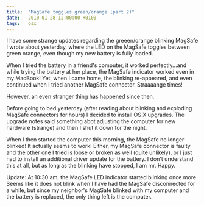 ```yaml
---
title:	"MagSafe toggles green/orange (part 2)"
date:	2010-01-28 12:00:00 +0100
tags: 	osx
---
```


I have some strange updates regarding the greeen/orange blinking MagSafe I wrote
about yesterday, where the LED on the MagSafe toggles between green orange, even
though my new battery is fully loaded.

When I tried the battery in a friend's computer, it worked perfectly...and while
trying the battery at her place, the MagSafe indicator worked even in my MacBook!
Yet, when I came home, the blinking re-appeared, and even continued when I tried
another MagSafe connector. Straaaange times!

However, an even stranger thing has happened since then.

Before going to bed yesterday (after reading about blinking and exploding MagSafe
connectors for hours) I decided to install OS X upgrades. The upgrade notes said
something abot adjusting the computer for new hardware (strange) and then I shut
it down for the night.

When I then started the computer this morning, the MagSafe no longer blinked! It
actually seems to work! Either, my MagSafe connector is faulty and the other one
I tried is loose or broken as well (quite unlikely), or I just had to install an
additional driver update for the battery. I don't understand this at all, but as
long as the blinking have stopped, I am mr. Happy.

Update: At 10:30 am, the MagSafe LED indicator started blinking once more. Seems
like it does not blink when I have had the MagSafe disconnected for a while, but
since my neighbor's MagSafe blinked with my computer and the battery is replaced,
the only thing left is the computer.